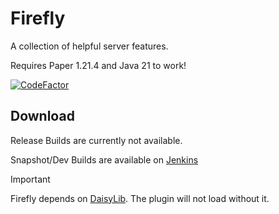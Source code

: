 # Firefly

A collection of helpful server features.

Requires Paper 1.21.4 and Java 21 to work!

[![CodeFactor](https://www.codefactor.io/repository/github/fireml-dev/firefly/badge)](https://www.codefactor.io/repository/github/fireml-dev/firefly)

## Download

Release Builds are currently not available.

Snapshot/Dev Builds are available on [Jenkins](https://ci.firedev.uk/job/Firefly/)

> [!IMPORTANT]  
> Firefly depends on [DaisyLib](https://github.com/FireML-Dev/DaisyLib). The plugin will not load without it.
